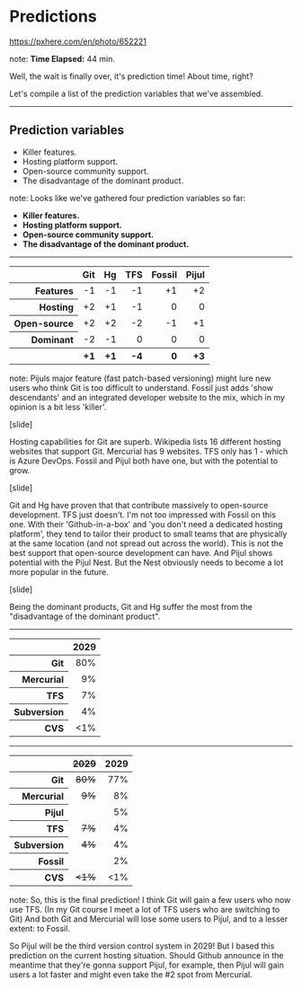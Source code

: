 <!-- .slide: data-background="img/background/usb-sticks.jpg" data-background-color="black" data-background-opacity="0.3"-->

# Predictions

<https://pxhere.com/en/photo/652221>  <!-- .element: class="attribution" -->

note: 
**Time Elapsed:** 44 min.

Well, the wait is finally over, it's prediction time!
About time, right?

Let's compile a list of the prediction variables that we've assembled. 

---

## Prediction variables

* Killer features.
* Hosting platform support.
* Open-source community support.
* The disadvantage of the dominant product.

note:
Looks like we've gathered four prediction variables so far:

* **Killer features.**
* **Hosting platform support.** 
* **Open-source community support.**
* **The disadvantage of the dominant product.**

---

<table>
    <thead>
        <tr>
            <th/>
            <th>Git</th>
            <th>Hg</th>
            <th>TFS</th>
            <th>Fossil</th>
            <th>Pijul</th>
        </tr>
    </thead>
    <tbody>
        <tr>
            <th align="right">Features</th>
            <td align="right">-1</td>
            <td align="right">-1</td>
            <td align="right">-1</td>
            <td align="right">+1</td>
            <td align="right">+2</td>
        </tr>  
        <tr class="fragment">
            <th align="right">Hosting</th>
            <td align="right">+2</td>
            <td align="right">+1</td>
            <td align="right">-1</td>
            <td align="right">0</td>
            <td align="right">0</td>
        </tr>
        <tr class="fragment">
            <th align="right">Open-source</th>
            <td align="right">+2</td>
            <td align="right">+2</td>
            <td align="right">-2</td>
            <td align="right">-1</td>
            <td align="right">+1</td>
        </tr>
        <tr class="fragment">
            <th align="right">Dominant</th>
            <td align="right">-2</td>
            <td align="right">-1</td>
            <td align="right">0</td>
            <td align="right">0</td>
            <td align="right">0</td>
        </tr>    
        <tr class="fragment">
            <th/>
            <th align="right">+1</td>
            <th align="right">+1</td>
            <th align="right">-4</td>
            <th align="right">0</td>
            <th align="right">+3</td>
        </tr>              
    </tbody>
</table>

note:
Pijuls major feature (fast patch-based versioning) might lure new users who think Git is too difficult to understand.
Fossil just adds 'show descendants' and an integrated developer website to the mix, which in my opinion is a bit less 'killer'.

[slide]

Hosting capabilities for Git are superb. 
Wikipedia lists 16 different hosting websites that support Git.
Mercurial has 9 websites.
TFS only has 1 - which is Azure DevOps.
Fossil and Pijul both have one, but with the potential to grow.

[slide]

Git and Hg have proven that that contribute massively to open-source development.
TFS just doesn't.
I'm not too impressed with Fossil on this one.
With their 'Github-in-a-box' and 'you don't need a dedicated hosting platform', they tend to tailor their product to small teams that are physically at the same location (and not spread out across the world). 
This is not the best support that open-source development can have.
And Pijul shows potential with the Pijul Nest. 
But the Nest obviously needs to become a lot more popular in the future.

[slide]

Being the dominant products, Git and Hg suffer the most from the "disadvantage of the dominant product".

---

<table>
    <thead>
        <tr>
            <th/>
            <th>2029</th>
        </tr>
    </thead>
    <tbody>
        <tr>
            <th align="right">Git</th>
            <td align="right">80%</td>
        </tr>
        <tr>
            <th align="right">Mercurial</th>
            <td align="right">9%</td>
        </tr>  
        <tr>
            <th align="right">TFS</th>
            <td align="right">7%</td>
        </tr>
        <tr>
            <th align="right">Subversion</th>
            <td align="right">4%</td>
        </tr>     
        <tr>
            <th align="right">CVS</th>
            <td align="right">&lt;1%</td>
        </tr>      
    </tbody>
</table>

---

<table>
    <thead>
        <tr>
            <th/>
            <th><del>2029</del></th>
            <th>2029</th>
        </tr>
    </thead>
    <tbody>
        <tr>
            <th align="right">Git</th>
            <td align="right"><del>80%</del></td>
            <td align="right">77%</td>
        </tr>
        <tr>
            <th align="right">Mercurial</th>
            <td align="right"><del>9%</del></td>
            <td align="right">8%</td>
        </tr>
          <tr>
            <th align="right">Pijul</th>
            <td align="right"></td>
            <td align="right">5%</td>
        </tr>      
        <tr>
            <th align="right">TFS</th>
            <td align="right"><del>7%</del></td>
            <td align="right">4%</td>
        </tr>
        <tr>
            <th align="right">Subversion</th>
            <td align="right"><del>4%</del></td>
            <td align="right">4%</td>
        </tr>  
        <tr>
            <th align="right">Fossil</th>
            <td align="right"></td>
            <td align="right">2%</td>
        </tr>           
        <tr>
            <th align="right">CVS</th>
            <td align="right"><del>&lt;1%</del></td>
            <td align="right">&lt;1%</td>
        </tr>      
    </tbody>
</table>

note:
So, this is the final prediction!
I think Git will gain a few users who now use TFS.
(In my Git course I meet a lot of TFS users who are switching to Git)
And both Git and Mercurial will lose some users to Pijul, and to a lesser extent: to Fossil.

So Pijul will be the third version control system in 2029!
But I based this prediction on the current hosting situation.
Should Github announce in the meantime that they're gonna support Pijul, for example, then Pijul will gain users a lot faster and might even take the #2 spot from Mercurial.


